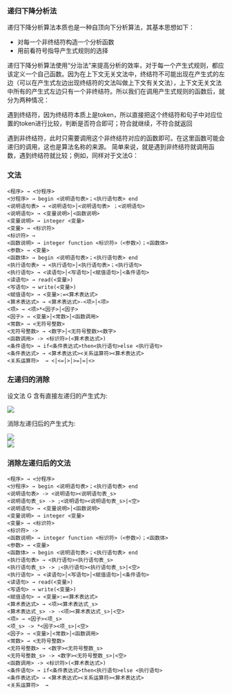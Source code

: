 ### 递归下降分析法
递归下降分析算法本质也是一种自顶向下分析算法，其基本思想如下：

- 对每一个非终结符构造一个分析函数
- 用前看符号指导产生式规则的选择

递归下降分析算法使用“分治法”来提高分析的效率，对于每一个产生式规则，都应该定义一个自己函数。因为在上下文无关文法中，终结符不可能出现在产生式的左边（可以在产生式左边出现终结符的文法叫做上下文有关文法），上下文无关文法中所有的产生式左边只有一个非终结符。所以我们在调用产生式规则的函数后，就分为两种情况：

遇到终结符，因为终结符本质上是token，所以直接把这个终结符和句子中对应位置的token进行比较，判断是否符合即可；符合就继续，不符合就返回

遇到非终结符，此时只需要调用这个非终结符对应的函数即可。在这里函数可能会递归的调用，这也是算法名称的来源。
简单来说，就是遇到非终结符就调用函数，遇到终结符就比较；例如，同样对于文法G：

### 文法
```
<程序> → <分程序>
<分程序> → begin <说明语句表>；<执行语句表> end
<说明语句表> → <说明语句>│<说明语句表> ；<说明语句>
<说明语句> → <变量说明>│<函数说明>
<变量说明> → integer <变量>
<变量> → <标识符>
<标识符> → 
<函数说明> → integer function <标识符>（<参数>）；<函数体>
<参数> → <变量>
<函数体> → begin <说明语句表>；<执行语句表> end
<执行语句表> → <执行语句>│<执行语句表>；<执行语句>
<执行语句> → <读语句>│<写语句>│<赋值语句>│<条件语句>
<读语句> → read(<变量>)
<写语句> → write(<变量>)
<赋值语句> → <变量>:=<算术表达式>
<算术表达式> → <算术表达式>-<项>│<项>
<项> → <项>*<因子>│<因子>
<因子> → <变量>│<常数>│<函数调用>
<常数> → <无符号整数>
<无符号整数> → <数字>│<无符号整数><数字>
<函数调用> -> <标识符>(<算术表达式>)
<条件语句> → if<条件表达式>then<执行语句>else <执行语句>
<条件表达式> → <算术表达式><关系运算符><算术表达式>
<关系运算符>  → <│<=│>│>=│=│<>
```
### 左递归的消除
设文法 G 含有直接左递归的产生式为:

<img src='https://latex.codecogs.com/svg.latex?A%20\rightarrow%20A\alpha_1|A\alpha_2|...|A\alpha_n|\beta' />

消除左递归后的产生式为:

<img src='https://latex.codecogs.com/svg.latex?A%20\rightarrow%20\beta%20A^%27' />
<br/>
<img src='https://latex.codecogs.com/svg.latex?A%20^{%27}%20\rightarrow%20\alpha_1A^{%27}|\alpha_2A^{%27}|...|\alpha_nA^{%27}|%20\varepsilon' />


### 消除左递归后的文法
```
<程序> → <分程序>
<分程序> → begin <说明语句表>；<执行语句表> end
<说明语句表> -> <说明语句><说明语句表_s>
<说明语句表_s> -> ;<说明语句><说明语句表_s>|<空>
<说明语句> → <变量说明>│<函数说明>
<变量说明> → integer <变量>
<变量> → <标识符>
<标识符> -> 
<函数说明> → integer function <标识符>（<参数>）；<函数体>
<参数> → <变量>
<函数体> → begin <说明语句表>；<执行语句表> end
<执行语句表> → <执行语句><执行语句表_s>
<执行语句表_s> -> ;<执行语句><执行语句表_s>|<空>
<执行语句> → <读语句>│<写语句>│<赋值语句>│<条件语句>
<读语句> → read(<变量>)
<写语句> → write(<变量>)
<赋值语句> → <变量>:=<算术表达式>
<算术表达式> → <项><算术表达式_s>
<算术表达式_s> -> -<项><算术表达式_s>|<空>
<项> → <因子><项_s>
<项_s> -> *<因子><项_s>|<空>
<因子> → <变量>│<常数>│<函数调用>
<常数> → <无符号整数>
<无符号整数> → <数字><无符号整数_s>
<无符号整数_s> -> <数字><无符号整数_s>|<空>
<函数调用> -> <标识符>(<算术表达式>)
<条件语句> → if<条件表达式>then<执行语句>else <执行语句>
<条件表达式> → <算术表达式><关系运算符><算术表达式>
<关系运算符>  → 
```